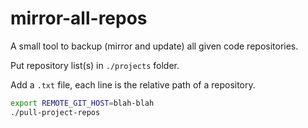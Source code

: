 # mirror-all-repos

A small tool to backup (mirror and update) all given code repositories.

Put repository list(s) in `./projects` folder.

Add a `.txt` file, each line is the relative path of a repository.

``` bash
export REMOTE_GIT_HOST=blah-blah
./pull-project-repos
```
